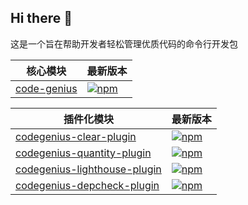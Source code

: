 ## Hi there 👋

这是一个旨在帮助开发者轻松管理优质代码的命令行开发包

| 核心模块 | 最新版本 |
|---|---|
| [code-genius](https://github.com/FE-CodeGenius/code-genius) | [![npm](https://img.shields.io/npm/v/code-genius.svg)](https://www.npmjs.com/package/code-genius) |

| 插件化模块 | 最新版本 |
|---|---|
| [codegenius-clear-plugin](https://github.com/FE-CodeGenius/codegenius-clear-plugin) | [![npm](https://img.shields.io/npm/v/%40codegenius%2Fclear-plugin.svg)](https://www.npmjs.com/package/@codegenius/clear-plugin) |
| [codegenius-quantity-plugin](https://github.com/FE-CodeGenius/codegenius-quantity-plugin) | [![npm](https://img.shields.io/npm/v/%40codegenius%2Fquantity-plugin.svg)](https://www.npmjs.com/package/@codegenius/quantity-plugin) |
| [codegenius-lighthouse-plugin](https://github.com/FE-CodeGenius/codegenius-lighthouse-plugin) | [![npm](https://img.shields.io/npm/v/%40codegenius%2Flighthouse-plugin.svg)](https://www.npmjs.com/package/@codegenius/lighthouse-plugin) |
| [codegenius-depcheck-plugin](https://github.com/FE-CodeGenius/codegenius-depcheck-plugin) | [![npm](https://img.shields.io/npm/v/%40codegenius%2Fdepcheck-plugin.svg)](https://www.npmjs.com/package/@codegenius/depcheck-plugin) |
